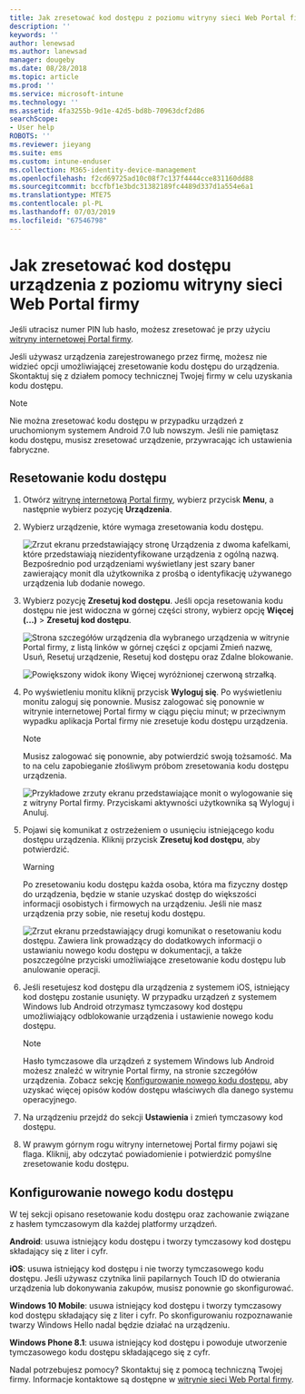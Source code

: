 ```yaml
---
title: Jak zresetować kod dostępu z poziomu witryny sieci Web Portal firmy | Dokumentacja firmy Microsoft
description: ''
keywords: ''
author: lenewsad
ms.author: lanewsad
manager: dougeby
ms.date: 08/28/2018
ms.topic: article
ms.prod: ''
ms.service: microsoft-intune
ms.technology: ''
ms.assetid: 4fa3255b-9d1e-42d5-bd8b-70963dcf2d86
searchScope:
- User help
ROBOTS: ''
ms.reviewer: jieyang
ms.suite: ems
ms.custom: intune-enduser
ms.collection: M365-identity-device-management
ms.openlocfilehash: f2cd69725ad10c08f7c137f4444cce831160dd88
ms.sourcegitcommit: bccfbf1e3bdc31382189fc4489d337d1a554e6a1
ms.translationtype: MTE75
ms.contentlocale: pl-PL
ms.lasthandoff: 07/03/2019
ms.locfileid: "67546798"
---
```

# <a name="how-to-reset-your-device-passcode-from-the-company-portal-website"></a>Jak zresetować kod dostępu urządzenia z poziomu witryny sieci Web Portal firmy

Jeśli utracisz numer PIN lub hasło, możesz zresetować je przy użyciu [witryny internetowej Portal firmy](https://portal.manage.microsoft.com).  

Jeśli używasz urządzenia zarejestrowanego przez firmę, możesz nie widzieć opcji umożliwiającej zresetowanie kodu dostępu do urządzenia. Skontaktuj się z działem pomocy technicznej Twojej firmy w celu uzyskania kodu dostępu.

   > [!NOTE]
   > Nie można zresetować kodu dostępu w przypadku urządzeń z uruchomionym systemem Android 7.0 lub nowszym. Jeśli nie pamiętasz kodu dostępu, musisz zresetować urządzenie, przywracając ich ustawienia fabryczne. 

## <a name="reset-your-passcode"></a>Resetowanie kodu dostępu

1. Otwórz [witrynę internetową Portal firmy](https://portal.manage.microsoft.com), wybierz przycisk __Menu__, a następnie wybierz pozycję __Urządzenia__.  

2. Wybierz urządzenie, które wymaga zresetowania kodu dostępu.  

    ![Zrzut ekranu przedstawiający stronę Urządzenia z dwoma kafelkami, które przedstawiają niezidentyfikowane urządzenia z ogólną nazwą. Bezpośrednio pod urządzeniami wyświetlany jest szary baner zawierający monit dla użytkownika z prośbą o identyfikację używanego urządzenia lub dodanie nowego.](./media/rename-reset-device-step2-1808.png) 

3. Wybierz pozycję **Zresetuj kod dostępu**. Jeśli opcja resetowania kodu dostępu nie jest widoczna w górnej części strony, wybierz opcję **Więcej (...)**  > **Zresetuj kod dostępu**.   

   ![Strona szczegółów urządzenia dla wybranego urządzenia w witrynie Portal firmy, z listą linków w górnej części z opcjami Zmień nazwę, Usuń, Resetuj urządzenie, Resetuj kod dostępu oraz Zdalne blokowanie. ](./media/rename-reset-device-1808.png)   

    ![Powiększony widok ikony Więcej wyróżnionej czerwoną strzałką.](./media/rename-reset-device-step3-more-1808.png)  

4. Po wyświetleniu monitu kliknij przycisk **Wyloguj się**. Po wyświetleniu monitu zaloguj się ponownie. Musisz zalogować się ponownie w witrynie internetowej Portal firmy w ciągu pięciu minut; w przeciwnym wypadku aplikacja Portal firmy nie zresetuje kodu dostępu urządzenia.  

   > [!NOTE]
   > Musisz zalogować się ponownie, aby potwierdzić swoją tożsamość. Ma to na celu zapobieganie złośliwym próbom zresetowania kodu dostępu urządzenia.

   ![Przykładowe zrzuty ekranu przedstawiające monit o wylogowanie się z witryny Portal firmy. Przyciskami aktywności użytkownika są Wyloguj i Anuluj.](./media/iwp-reset-passcode-popup-1808.png)

5. Pojawi się komunikat z ostrzeżeniem o usunięciu istniejącego kodu dostępu urządzenia. Kliknij przycisk **Zresetuj kod dostępu**, aby potwierdzić.  
    > [!WARNING]
    > Po zresetowaniu kodu dostępu każda osoba, która ma fizyczny dostęp do urządzenia, będzie w stanie uzyskać dostęp do większości informacji osobistych i firmowych na urządzeniu. Jeśli nie masz urządzenia przy sobie, nie resetuj kodu dostępu.  

   ![Zrzut ekranu przedstawiający drugi komunikat o resetowaniu kodu dostępu. Zawiera link prowadzący do dodatkowych informacji o ustawianiu nowego kodu dostępu w dokumentacji, a także poszczególne przyciski umożliwiające zresetowanie kodu dostępu lub anulowanie operacji.](./media/iwp-reset-passcode-popup2-1808.png) 

6. Jeśli resetujesz kod dostępu dla urządzenia z systemem iOS, istniejący kod dostępu zostanie usunięty. W przypadku urządzeń z systemem Windows lub Android otrzymasz tymczasowy kod dostępu umożliwiający odblokowanie urządzenia i ustawienie nowego kodu dostępu. 

   > [!NOTE]
   > Hasło tymczasowe dla urządzeń z systemem Windows lub Android możesz znaleźć w witrynie Portal firmy, na stronie szczegółów urządzenia. Zobacz sekcję [Konfigurowanie nowego kodu dostępu](reset-your-passcode-cpwebsite.md#set-up-a-new-passcode), aby uzyskać więcej opisów kodów dostępu właściwych dla danego systemu operacyjnego.  
   
7. Na urządzeniu przejdź do sekcji **Ustawienia** i zmień tymczasowy kod dostępu. 

8. W prawym górnym rogu witryny internetowej Portal firmy pojawi się flaga. Kliknij, aby odczytać powiadomienie i potwierdzić pomyślne zresetowanie kodu dostępu.  

## <a name="set-up-a-new-passcode"></a>Konfigurowanie nowego kodu dostępu  

W tej sekcji opisano resetowanie kodu dostępu oraz zachowanie związane z hasłem tymczasowym dla każdej platformy urządzeń.  

**Android**: usuwa istniejący kodu dostępu i tworzy tymczasowy kod dostępu składający się z liter i cyfr.

**iOS**: usuwa istniejący kod dostępu i nie tworzy tymczasowego kodu dostępu. Jeśli używasz czytnika linii papilarnych Touch ID do otwierania urządzenia lub dokonywania zakupów, musisz ponownie go skonfigurować.  

**Windows 10 Mobile**: usuwa istniejący kod dostępu i tworzy tymczasowy kod dostępu składający się z liter i cyfr. Po skonfigurowaniu rozpoznawanie twarzy Windows Hello nadal będzie działać na urządzeniu.

**Windows Phone 8.1**: usuwa istniejący kod dostępu i powoduje utworzenie tymczasowego kodu dostępu składającego się z cyfr.  

Nadal potrzebujesz pomocy? Skontaktuj się z pomocą techniczną Twojej firmy. Informacje kontaktowe są dostępne w [witrynie sieci Web Portal firmy](https://go.microsoft.com/fwlink/?linkid=2010980).  
